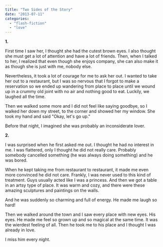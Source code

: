 ```yaml
---
title: "Two Sides of the Story"
date: "2013-07-11"
categories: 
  - "flash-fiction"
  - "love"
---
```


**1.**

First time I saw her, I thought she had the cutest brown eyes. I also thought she must get a lot of attention and have a lot of friends. Then, when I talked to her, I realized that even though she enjoys company, she can also make it as though she is just with me, nobody else.

Nevertheless, it took a lot of courage for me to ask her out. I wanted to take her out to a restaurant, but I was so nervous that I forgot to make a reservation so we ended up wandering from place to place until we wound up in a crummy old joint with no air and nothing good to eat. Luckily, we laughed all the time.

Then we walked some more and I did not feel like saying goodbye, so I walked her down my street, to the corner and showed her my window. She took my hand and said "Okay, let's go up."

Before that night, I imagined she was probably an inconsiderate lover.

**2.**

I was surprised when he first asked me out. I thought he had no interest in me. I was flattered, only I thought he did not really care. Probably somebody cancelled something (he was always doing something) and he was bored.

When he kept taking me from restaurant to restaurant, it made me even more convinced he did not care. Frankly, I was never used to this kind of treatment. Guys usually acted like I was a princess. And then we got a table in an artsy type of place. It was warm and cozy, and there were these amazing sculptures and paintings on the walls.

And he was suddenly so charming and full of energy. He made me laugh so hard!

Then we walked around the town and I saw every place with new eyes. His eyes. He made me feel so grown up and so magical at the same time. It was the wierdest feeling of all. Then he took me to his place and I thought I was already in love.

I miss him every night.
